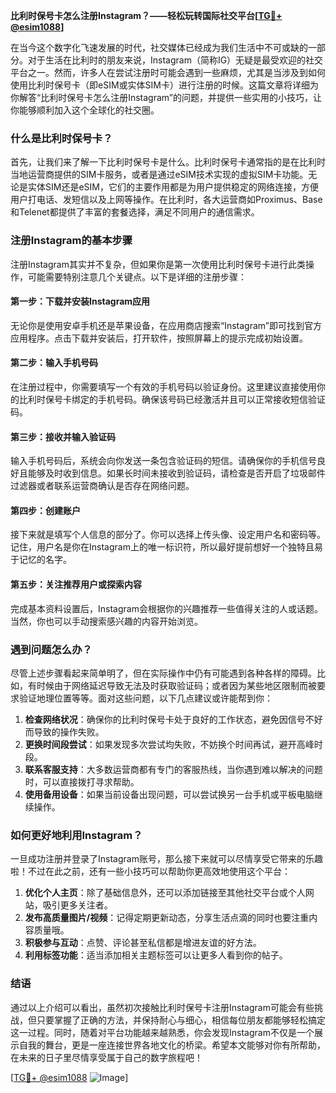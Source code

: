 **比利时保号卡怎么注册Instagram？——轻松玩转国际社交平台[[TG💪+ @esim1088](https://t.me/s/esim1088)]**

在当今这个数字化飞速发展的时代，社交媒体已经成为我们生活中不可或缺的一部分。对于生活在比利时的朋友来说，Instagram（简称IG）无疑是最受欢迎的社交平台之一。然而，许多人在尝试注册时可能会遇到一些麻烦，尤其是当涉及到如何使用比利时保号卡（即eSIM或实体SIM卡）进行注册的时候。这篇文章将详细为你解答“比利时保号卡怎么注册Instagram”的问题，并提供一些实用的小技巧，让你能够顺利加入这个全球化的社交圈。

### 什么是比利时保号卡？

首先，让我们来了解一下比利时保号卡是什么。比利时保号卡通常指的是在比利时当地运营商提供的SIM卡服务，或者是通过eSIM技术实现的虚拟SIM卡功能。无论是实体SIM还是eSIM，它们的主要作用都是为用户提供稳定的网络连接，方便用户打电话、发短信以及上网等操作。在比利时，各大运营商如Proximus、Base和Telenet都提供了丰富的套餐选择，满足不同用户的通信需求。

### 注册Instagram的基本步骤

注册Instagram其实并不复杂，但如果你是第一次使用比利时保号卡进行此类操作，可能需要特别注意几个关键点。以下是详细的注册步骤：

#### 第一步：下载并安装Instagram应用
无论你是使用安卓手机还是苹果设备，在应用商店搜索“Instagram”即可找到官方应用程序。点击下载并安装后，打开软件，按照屏幕上的提示完成初始设置。

#### 第二步：输入手机号码
在注册过程中，你需要填写一个有效的手机号码以验证身份。这里建议直接使用你的比利时保号卡绑定的手机号码。确保该号码已经激活并且可以正常接收短信验证码。

#### 第三步：接收并输入验证码
输入手机号码后，系统会向你发送一条包含验证码的短信。请确保你的手机信号良好且能够及时收到信息。如果长时间未接收到验证码，请检查是否开启了垃圾邮件过滤器或者联系运营商确认是否存在网络问题。

#### 第四步：创建账户
接下来就是填写个人信息的部分了。你可以选择上传头像、设定用户名和密码等。记住，用户名是你在Instagram上的唯一标识符，所以最好提前想好一个独特且易于记忆的名字。

#### 第五步：关注推荐用户或探索内容
完成基本资料设置后，Instagram会根据你的兴趣推荐一些值得关注的人或话题。当然，你也可以手动搜索感兴趣的内容开始浏览。

### 遇到问题怎么办？

尽管上述步骤看起来简单明了，但在实际操作中仍有可能遇到各种各样的障碍。比如，有时候由于网络延迟导致无法及时获取验证码；或者因为某些地区限制而被要求验证地理位置等等。面对这些问题，以下几点建议或许能帮到你：

1. **检查网络状况**：确保你的比利时保号卡处于良好的工作状态，避免因信号不好而导致的操作失败。
2. **更换时间段尝试**：如果发现多次尝试均失败，不妨换个时间再试，避开高峰时段。
3. **联系客服支持**：大多数运营商都有专门的客服热线，当你遇到难以解决的问题时，可以直接拨打寻求帮助。
4. **使用备用设备**：如果当前设备出现问题，可以尝试换另一台手机或平板电脑继续操作。

### 如何更好地利用Instagram？

一旦成功注册并登录了Instagram账号，那么接下来就可以尽情享受它带来的乐趣啦！不过在此之前，还有一些小技巧可以帮助你更高效地使用这个平台：

1. **优化个人主页**：除了基础信息外，还可以添加链接至其他社交平台或个人网站，吸引更多关注者。
2. **发布高质量图片/视频**：记得定期更新动态，分享生活点滴的同时也要注重内容质量哦。
3. **积极参与互动**：点赞、评论甚至私信都是增进友谊的好方法。
4. **利用标签功能**：适当添加相关主题标签可以让更多人看到你的帖子。

### 结语

通过以上介绍可以看出，虽然初次接触比利时保号卡注册Instagram可能会有些挑战，但只要掌握了正确的方法，并保持耐心与细心，相信每位朋友都能够轻松搞定这一过程。同时，随着对平台功能越来越熟悉，你会发现Instagram不仅是一个展示自我的舞台，更是一座连接世界各地文化的桥梁。希望本文能够对你有所帮助，在未来的日子里尽情享受属于自己的数字旅程吧！

[[TG💪+ @esim1088](https://t.me/s/esim1088) ![Image](https://i.postimg.cc/4NQfJmqS/Snipaste-2025-05-13-00-14-12.png)]